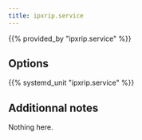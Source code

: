 ```yaml
---
title: ipxrip.service
---
```


{{% provided_by "ipxrip.service" %}}

## Options

{{% systemd_unit "ipxrip.service" %}}

## Additionnal notes

Nothing here.